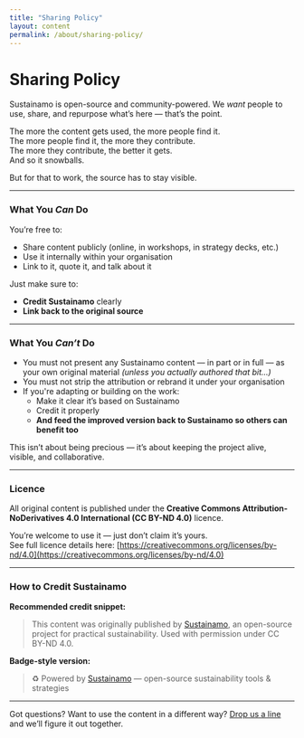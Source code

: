 ```yaml
---
title: "Sharing Policy"
layout: content
permalink: /about/sharing-policy/
---
```


# Sharing Policy

Sustainamo is open-source and community-powered. We *want* people to use, share, and repurpose what’s here — that’s the point.

The more the content gets used, the more people find it.  
The more people find it, the more they contribute.  
The more they contribute, the better it gets.  
And so it snowballs.

But for that to work, the source has to stay visible.

---

### What You *Can* Do  
You’re free to:  
- Share content publicly (online, in workshops, in strategy decks, etc.)  
- Use it internally within your organisation  
- Link to it, quote it, and talk about it  

Just make sure to:  
- **Credit Sustainamo** clearly  
- **Link back to the original source**  

---

### What You *Can’t* Do  
- You must not present any Sustainamo content — in part or in full — as your own original material *(unless you actually authored that bit...)*  
- You must not strip the attribution or rebrand it under your organisation  
- If you're adapting or building on the work:  
  - Make it clear it’s based on Sustainamo  
  - Credit it properly  
  - **And feed the improved version back to Sustainamo so others can benefit too**

This isn’t about being precious — it’s about keeping the project alive, visible, and collaborative.

---

### Licence  
All original content is published under the **Creative Commons Attribution-NoDerivatives 4.0 International (CC BY-ND 4.0)** licence.

You’re welcome to use it — just don’t claim it’s yours.  
See full licence details here: [https://creativecommons.org/licenses/by-nd/4.0](https://creativecommons.org/licenses/by-nd/4.0)

---

### How to Credit Sustainamo

**Recommended credit snippet:**  
> This content was originally published by [Sustainamo](https://sustainamo.org), an open-source project for practical sustainability. Used with permission under CC BY-ND 4.0.

**Badge-style version:**  
> ♻️ Powered by [Sustainamo](https://sustainamo.com) — open-source sustainability tools & strategies

---

Got questions? Want to use the content in a different way? [Drop us a line](#contact) and we’ll figure it out together.

